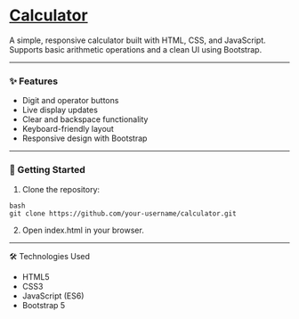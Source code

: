 # [Calculator](nuvashrestha.github.io/Calculator)

A simple, responsive calculator built with HTML, CSS, and JavaScript. Supports basic arithmetic operations and a clean UI using Bootstrap.

---

### ✨ Features

* Digit and operator buttons
* Live display updates
* Clear and backspace functionality
* Keyboard-friendly layout
* Responsive design with Bootstrap

---

### 🚀 Getting Started

1. Clone the repository:

```
bash
git clone https://github.com/your-username/calculator.git
```

2. Open index.html in your browser.

---

🛠 Technologies Used

- HTML5
- CSS3
- JavaScript (ES6)
- Bootstrap 5
